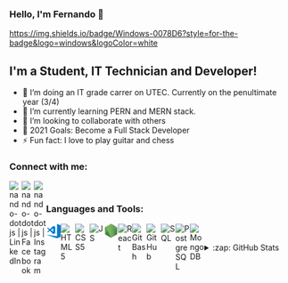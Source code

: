 ### Hello, I'm Fernando 👋
https://img.shields.io/badge/Windows-0078D6?style=for-the-badge&logo=windows&logoColor=white

## I'm a Student, IT Technician and Developer!

- 🔭 I’m doing an IT grade carrer on UTEC. Currently on the penultimate year (3/4)
- 🌱 I’m currently learning PERN and MERN stack.
- 👯 I’m looking to collaborate with others
- 🥅 2021 Goals: Become a Full Stack Developer
- ⚡ Fun fact: I love to play guitar and chess


### Connect with me:

[<img align="left" alt="nando-dotjs | LinkedIn" width="22px" src="https://i.imgur.com/LPUx6lF.png" />][linkedin]
[<img align="left" alt="nando-dotjs | Facebook" width="22px" src="https://i.imgur.com/5NQvPq7.png" />][facebook]
[<img align="left" alt="nando-dotjs | Instagram" width="22px" src="https://i.imgur.com/mrY0L0z.png" />][instagram]


<br />

### Languages and Tools:

<img align="left" alt="Visual Studio Code" width="26px" src="https://raw.githubusercontent.com/github/explore/80688e429a7d4ef2fca1e82350fe8e3517d3494d/topics/visual-studio-code/visual-studio-code.png" />

<img align="left" alt="HTML5" width="26px" src="https://i.imgur.com/gn5v2Ag.png" />

<img align="left" alt="CSS5" width="26px" src="https://i.imgur.com/nGTQ3qL.png" />

<img align="left" alt="JS" width="26px" src="https://i.imgur.com/FK6RKjs.png?1" />

<img align="left" alt="Node.js" width="25px" src="https://raw.githubusercontent.com/github/explore/80688e429a7d4ef2fca1e82350fe8e3517d3494d/topics/nodejs/nodejs.png" />
<img align="left" alt="React" width="25px" src="https://i.imgur.com/ijPsXdY.png" />

<img align="left" alt="GitBash" width="26px" src="https://i.imgur.com/o2NB9KF.png" />

<img align="left" alt="GitHub" width="26px" src="https://i.imgur.com/7BAKOpj.png" />

<img align="left" alt="SQL" width="26px" src="https://i.imgur.com/xuab0bA.png" />

<img align="left" alt="PostgreSQL" width="26px" src="https://i.imgur.com/DSRuyqI.png" />

<img align="left" alt="MongoDB" width="26px" src="https://i.imgur.com/NvHyUCB.png" />

<br />
<br />

<details>
  <br />

  <summary>:zap: GitHub Stats</summary>

  <img align="left" alt="Nandodotjs's GitHub Stats" padding-top="10px" src="https://github-readme-stats.codestackr.vercel.app/api?username=nando-dotjs&         show_icons=true&theme=radical"/>
  
</details>

  
  




[instagram]: https://www.instagram.com/fer_perezuy
[linkedin]: https://www.linkedin.com/in/fernando-perez-pintos/
[facebook]: https://www.facebook.com/fernandoperezuy/
